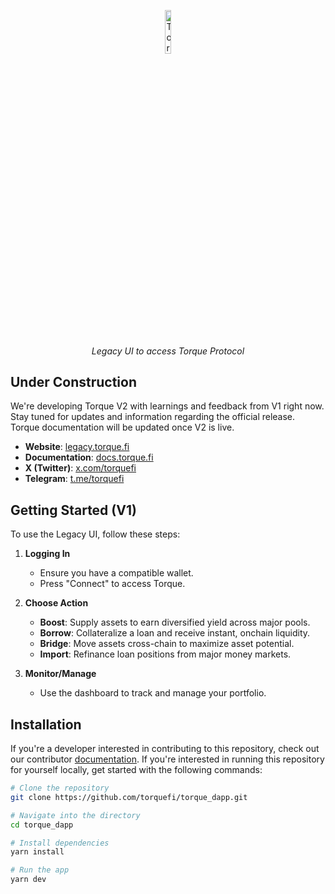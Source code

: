 <p align="center">
  <img src="public/assets/torque-square.png" alt="Torque Logo" width=13.4%>
</p>
<p align="center">
  <i align="center">Legacy UI to access Torque Protocol</i>
</p>

## Under Construction
We're developing Torque V2 with learnings and feedback from V1 right now. Stay tuned for updates and information regarding the official release. Torque documentation will be updated once V2 is live.

- **Website**: [legacy.torque.fi](https://legacy.torque.fi)
- **Documentation**: [docs.torque.fi](https://docs.torque.fi)
- **X (Twitter)**: [x.com/torquefi](https://x.com/torquefi)
- **Telegram**: [t.me/torquefi](https://t.me/torquefi)

## Getting Started (V1)

To use the Legacy UI, follow these steps:

1. **Logging In**
   - Ensure you have a compatible wallet.
   - Press "Connect" to access Torque.

2. **Choose Action**
   - **Boost**: Supply assets to earn diversified yield across major pools.
   - **Borrow**: Collateralize a loan and receive instant, onchain liquidity.
   - **Bridge**: Move assets cross-chain to maximize asset potential.
   - **Import**: Refinance loan positions from major money markets.
 
3. **Monitor/Manage**
   - Use the dashboard to track and manage your portfolio.

## Installation

If you're a developer interested in contributing to this repository, check out our contributor [documentation](https://docs.torque.fi/main/resources/contribute). If you're interested in running this repository for yourself locally, get started with the following commands:

```bash
# Clone the repository
git clone https://github.com/torquefi/torque_dapp.git

# Navigate into the directory
cd torque_dapp

# Install dependencies
yarn install

# Run the app
yarn dev

